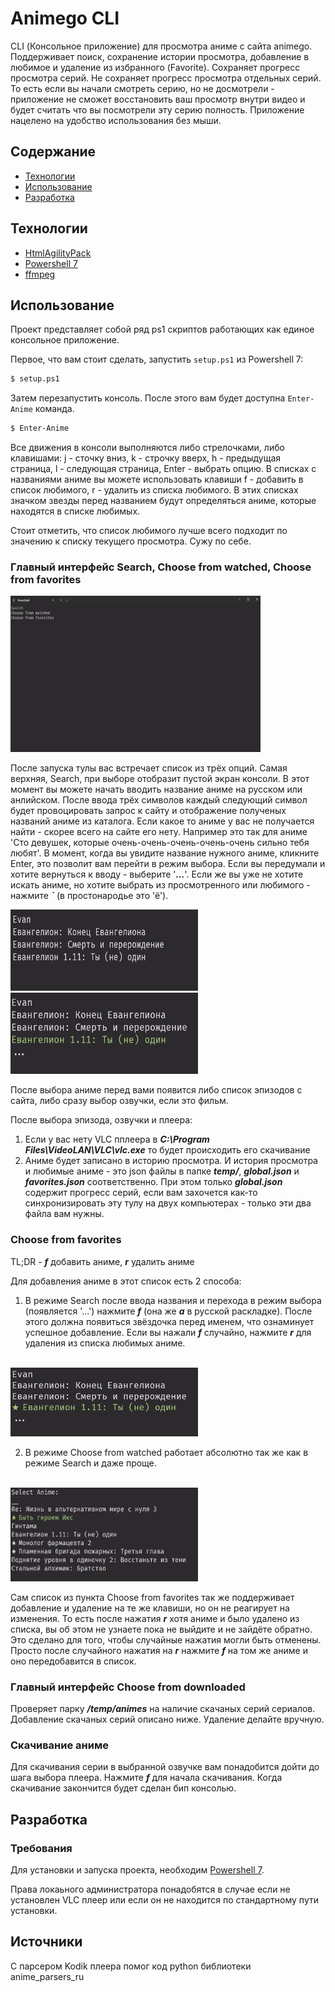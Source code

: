 # Animego CLI
CLI (Консольное приложение) для просмотра аниме с сайта animego. Поддерживает поиск, сохранение истории просмотра, добавление в любимое и удаление из избранного (Favorite). Сохраняет прогресс просмотра серий. Не сохраняет прогресс просмотра отдельных серий. То есть если вы начали смотреть серию, но не досмотрели - приложение не сможет восстановить ваш просмотр внутри видео и будет считать что вы посмотрели эту серию полность. Приложение нацелено на удобство использования без мыши.

## Содержание
- [Технологии](#технологии)
- [Использование](#использование)
- [Разработка](#разработка)

## Технологии
- [HtmlAgilityPack](https://html-agility-pack.net/)
- [Powershell 7](https://learn.microsoft.com/ru-ru/powershell/scripting/install/installing-powershell-on-windows?view=powershell-7.5)
- [ffmpeg](https://www.gyan.dev/ffmpeg/)

## Использование
Проект представляет собой ряд ps1 скриптов работающих как единое консольное приложение.

Первое, что вам стоит сделать, запустить `setup.ps1` из Powershell 7:
```sh
$ setup.ps1
```

Затем перезапустить консоль. После этого вам будет доступна `Enter-Anime` команда.
```sh
$ Enter-Anime
```

Все движения в консоли выполняются либо стрелочками, либо клавишами: j - сточку вниз, k - строчку вверх, h - предыдущая страница, l - следующая страница, Enter - выбрать опцию. В списках с названиями аниме вы можете использовать клавиши f - добавить в список любимого, r - удалить из списка любимого. В этих списках значком звезды перед названием будут определяться аниме, которые находятся в списке любимых.

Стоит отметить, что список любимого лучше всего подходит по значению к списку текущего просмотра. Сужу по себе.

### Главный интерфейс Search, Choose from watched, Choose from favorites

<img src="images/mainInterface.png" width="400" height="250" />

После запуска тулы вас встречает список из трёх опций. Самая верхняя, Search, при выборе отобразит пустой экран консоли. В этот момент вы можете начать вводить название аниме на русском или анлийском. После ввода трёх символов каждый следующий символ будет провоцировать запрос к сайту и отображение полученых названий аниме из каталога. Если какое то аниме у вас не получается найти - скорее всего на сайте его нету. Например это так для аниме 'Сто девушек, которые очень-очень-очень-очень-очень сильно тебя любят'. В момент, когда вы увидите название нужного аниме, кликните Enter, это позволит вам перейти в режим выбора. Если вы передумали и хотите вернуться к вводу - выберите '***...***'. Если же вы уже не хотите искать аниме, но хотите выбрать из просмотренного или любимого - нажмите ***`*** (в простонародье это 'ё').

<img src="images/searchInput.png" width="300" height="130">
<img src="images/searchSelect.png" width="300" height="130">

После выбора аниме перед вами появится либо список эпизодов с сайта, либо сразу выбор озвучки, если это фильм.

После выбора эпизода, озвучки и плеера:

1. Если у вас нету VLC пплеера в ***C:\Program Files\VideoLAN\VLC\vlc.exe*** то будет происходить его скачивание
2. Аниме будет записано в историю просмотра. И история просмотра и любимые аниме - это json файлы в папке ***temp/***, ***global.json*** и ***favorites.json*** соответственно. При этом только ***global.json*** содержит прогресс серий, если вам захочется как-то синхронизировать эту тулу на двух компьютерах - только эти два файла вам нужны.

### Choose from favorites

TL;DR - ***f*** добавить аниме, ***r*** удалить аниме

Для добавления аниме в этот список есть 2 способа:

1. В режиме Search после ввода названия и перехода в режим выбора (появляется '...') нажмите ***f*** (она же ***а*** в русской раскладке). После этого должна появиться звёздочка перед именем, что ознаминует успешное добавление. Если вы нажали ***f*** случайно, нажмите ***r*** для удаления из списка любимых аниме.
<br>
<img src="images/searchFavorite.png" width="300" height="110">

2. В режиме Choose from watched работает абсолютно так же как в режиме Search и даже проще.
<br>
<img src="images/watchedFavorite.png" width="300" height="150">

Сам список из пункта Choose from favorites так же поддерживает добавление и удаление на те же клавиши, но он не реагирует на изменения. То есть после нажатия ***r*** хотя аниме и было удалено из списка, вы об этом не узнаете пока не выйдите и не зайдёте обратно. Это сделано для того, чтобы случайные нажатия могли быть отменены. Просто после случайного нажатия на ***r*** нажмите ***f*** на том же аниме и оно передобавится в список.

### Главный интерфейс Choose from downloaded

Проверяет парку ***/temp/animes*** на наличие скачаных серий сериалов. Добавление скачаных серий описано ниже. Удаление делайте вручную.

### Скачивание аниме

Для скачивания серии в выбранной озвучке вам понадобится дойти до шага выбора плеера. Нажмите ***f*** для начала скачивания. Когда скачивание закончится будет сделан бип консолью.

## Разработка

### Требования
Для установки и запуска проекта, необходим [Powershell 7](https://learn.microsoft.com/ru-ru/powershell/scripting/install/installing-powershell-on-windows?view=powershell-7.5).

Права локаьного администратора понадобятся в случае если не установлен VLC плеер или если он не находится по стандартному пути установки.

## Источники
С парсером Kodik плеера помог код python библиотеки anime_parsers_ru